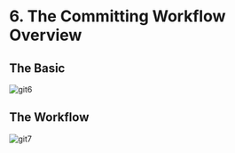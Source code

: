 # 6. The Committing Workflow Overview

## The Basic

![git6](https://user-images.githubusercontent.com/50626798/227510688-3cc7377b-b8a1-4e35-84e6-8e0f2fbb6703.png)

## The Workflow

![git7](https://user-images.githubusercontent.com/50626798/227510718-e9e49d8c-bd76-4eba-88f3-2d2484b44343.png)
